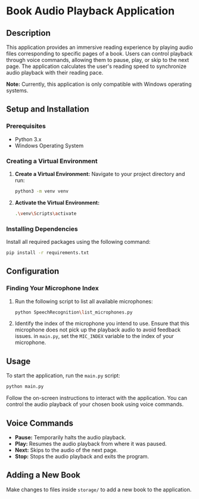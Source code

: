 # Book Audio Playback Application

## Description
This application provides an immersive reading experience by playing audio files corresponding to specific pages of a book. Users can control playback through voice commands, allowing them to pause, play, or skip to the next page. The application calculates the user's reading speed to synchronize audio playback with their reading pace.

**Note:** Currently, this application is only compatible with Windows operating systems.

## Setup and Installation

### Prerequisites
- Python 3.x
- Windows Operating System

### Creating a Virtual Environment
1. **Create a Virtual Environment:**
   Navigate to your project directory and run:
   ```bash
   python3 -m venv venv
   ```

2. **Activate the Virtual Environment:**

     ```bash
     .\venv\Scripts\activate
     ```

### Installing Dependencies

Install all required packages using the following command:

```bash
pip install -r requirements.txt
```

## Configuration

### Finding Your Microphone Index

1. Run the following script to list all available microphones:
   ```bash
   python SpeechRecognition\list_microphones.py
   ```

2. Identify the index of the microphone you intend to use. Ensure that this microphone does not pick up the playback audio to avoid feedback issues.
in `main.py`, set the `MIC_INDEX` variable to the index of your microphone.

## Usage

To start the application, run the `main.py` script:

```bash
python main.py
```

Follow the on-screen instructions to interact with the application. You can control the audio playback of your chosen book using voice commands.

## Voice Commands

- **Pause:** Temporarily halts the audio playback.
- **Play:** Resumes the audio playback from where it was paused.
- **Next:** Skips to the audio of the next page.
- **Stop:** Stops the audio playback and exits the program.


## Adding a New Book
Make changes to files inside `storage/` to add a new book to the application.